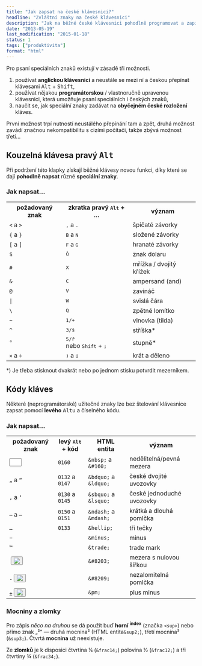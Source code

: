 ```yaml
---
title: "Jak zapsat na české klávesnici?"
headline: "Zvláštní znaky na české klávesnici"
description: "Jak na běžné české klávesnici pohodlně programovat a zapisovat všelijaké speciální znaky?"
date: "2013-05-19"
last_modification: "2015-01-18"
status: 1
tags: ["produktivita"]
format: "html"
---
```


<p>Pro psaní speciálních znaků existují v zásadě tři možnosti.
<ol>
<li>používat <b>anglickou klávesnici</b> a neustále se mezi ní a českou přepínat klávesami <kbd>Alt</kbd> + <kbd>Shift</kbd>,
<li>používat nějakou <b>programátorskou</b> / vlastnoručně upravenou klávesnici, která umožňuje psaní speciálních i českých znaků,
<li>naučit se, jak speciální znaky zadávat na <b>obyčejném české rozložení</b> kláves.
</ol>

<p>První možnost trpí nutností neustálého přepínání tam a zpět, druhá možnost zavádí značnou nekompatibilitu s cizími počítači, takže zbývá možnost třetí…

<h2 id='pravy-alt'>Kouzelná klávesa pravý <kbd>Alt</kbd></h2>
<p>Při podržení této klapky získají běžné klávesy novou funkci, díky které se dají <b>pohodlně napsat</b> různé <b>speciální znaky</b>.
  
<h3>Jak napsat…</h3>  

<table>
<tr>
<th>požadovaný znak
<th>zkratka pravý <kbd>Alt</kbd> + …
<th>význam

<tr>
<td><code>&lt;</code> a <code>></code>
<td><kbd>,</kbd> a <kbd>.</kbd>
<td>špičaté závorky

<tr>
<td><code>{</code> a <code>}</code>
<td><kbd>B</kbd> a <kbd>N</kbd>
<td>složené závorky

<tr>
<td><code>[</code> a <code>]</code>
<td><kbd>F</kbd> a <kbd>G</kbd>
<td>hranaté závorky

<tr>
<td><code>$</code>
<td><kbd>ů</kbd>
<td>znak dolaru


<tr>
<td><code>#</code>
<td><kbd>X</kbd>
  <td>mřížka / dvojitý křížek	

<tr>
<td><code>&amp;</code>
<td><kbd>C</kbd>
<td>ampersand (and)

<tr>
<td><code>@</code>
<td><kbd>V</kbd>
<td>zavináč

<tr>
<td><code>|</code>
<td><kbd>W</kbd>
<td>svislá čára

<tr>
<td><code>\</code>
<td><kbd>Q</kbd>
<td>zpětné lomítko

<tr>
<td><code>~</code>
<td><kbd>1/+</kbd>
<td>vlnovka (tilda)

<tr>
<td><code>^</code>
<td><kbd>3/š</kbd>
<td>stříška*

<tr>
<td><code>°</code>
<td><kbd>5/ř</kbd>
  <br>
  nebo <kbd>Shift</kbd> + <kbd>;</kbd>
<td>stupně*

<tr>
<td><code>×</code> a <code>÷</code>
<td><kbd>)</kbd> a <kbd>ú</kbd>
<td>krát a děleno	


</table>
<p>*) Je třeba stisknout dvakrát nebo po jednom stisku potvrdit mezerníkem.

<h2 id='kody'>Kódy kláves</h2>
<p>Některé (neprogramátorské) užitečné znaky lze bez štelování klávesnice zapsat pomocí <b>levého</b> <kbd>Alt</kbd>u a číselného kódu.
<h3>Jak napsat…</h3> 
<table>
<tr>
<th>požadovaný znak
<th>levý <kbd>Alt</kbd> + kód
<th>HTML entita
<th>význam

<tr id="nbsp">
<td><input type="text" value="&nbsp;" size="1">
<td><code>0160</code>
<td><code>&amp;nbsp;</code> a <code>&amp;#160;</code>
  <td>nedělitelná/pevná mezera

<tr>
<td><code>„</code> a <code>“</code>
<td><code>0132</code> a <code>0147</code>
<td><code>&amp;bdquo;</code> a <code>&amp;ldquo;</code>
<td>české dvojité uvozovky

<tr>
<td><code>‚</code> a <code>‘</code>
<td><code>0130</code> a <code>0145</code>
<td><code>&amp;sbquo;</code> a <code>&amp;lsquo;</code>
<td>české jednoduché uvozovky

<tr>
<td><code>–</code> a <code>—</code>
<td><code>0150</code> a <code>0151</code>
<td><code>&amp;ndash;</code> a <code>&amp;mdash;</code>
<td>krátká a dlouhá pomlčka

<tr>
<td><code>…</code>
<td><code>0133</code>
<td><code>&amp;hellip;</code>
<td>tři tečky

<tr>
<td><code>−</code>
<td><code></code>
<td><code>&amp;minus;</code>
<td>minus

<tr>
<td><code>™</code>
<td><code></code>
<td><code>&amp;trade;</code>
<td>trade mark
  
  
<tr id="nulova">
  <td><code>&#8203;</code>    <button onclick="zkopirovat('&#8203;')" title="Kopírovat"><img src="/files/ceska-klavesnice/copy.png"></button></td>
  <td></td>
  <td><code>&amp;#8203;</code></td>
  <td>mezera s nulovou šířkou
  </td>
</tr>  
<tr id="nedelitelna-pomlcka">
  <td><code>&#8209;</code>    <button onclick="zkopirovat('&#8209;')" title="Kopírovat"><img src="/files/ceska-klavesnice/copy.png"></button></td>
  <td></td>
  <td><code>&amp;#8209;</code></td>
  <td>nezalomitelná pomlčka
  </td>
</tr>   
<tr id="plus-minus">
  <td><code>&pm;</code>    <button onclick="zkopirovat('&pm;')" title="Kopírovat"><img src="/files/ceska-klavesnice/copy.png"></button></td>
  <td></td>
  <td><code>&amp;pm;</code></td>
  <td>plus minus
  </td>
</tr>     
</table>
  
<h3 id="mocniny-zlomky">Mocniny a zlomky</h3>
<p>Pro zápis <i>něco na druhou</i> se dá použít buď <b>horní <sup>index</sup></b> (značka <code>&lt;sup></code>) nebo přímo znak „²“ — druhá mocnina² (HTML entita<code>&amp;sup2;</code>), třetí mocnina³ (<code>&amp;sup3;</code>). Čtvrtá <b>mocnina</b> už neexistuje.</p>
  
<p>Ze <b>zlomků</b> je k disposici čtvrtina ¼ (<code>&amp;frac14;</code>) polovina ½	(<code>&amp;frac12;</code>)	a tři čtvrtiny ¾ (<code>&amp;frac34;</code>).</p>  
  
  
  <script>
function zkopirovat(text) {  
  var range = document.createRange();  
  var node = document.createTextNode(text);
  document.body.appendChild(node);
  range.selectNode(node);  
  window.getSelection().addRange(range);  
  try {  
    var zkopirovano = document.execCommand('copy');  
    if (zkopirovano) alert("Zkopírováno");
    else alert("Nepodařilo se zkopírovat");
  } catch(err) {  
    alert("Prohlížeč neumí kopírovat");
  }  
  window.getSelection().removeAllRanges();  
  document.body.removeChild(node);
}    
  </script>